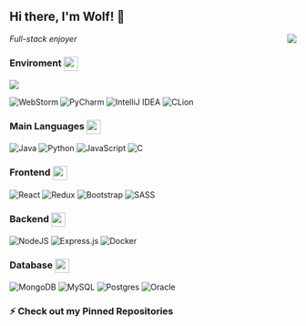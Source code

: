 ## Hi there, I'm Wolf! 👋

<img position="absolute" align="right" src="https://github-readme-stats.vercel.app/api?username=LeventeWolf&show_icons=true&count_private=true&theme=onedark" />

*Full-stack enjoyer* 

<h3> Enviroment <img align='center' display='block' width='25px' src="https://user-images.githubusercontent.com/38537285/154125100-3a95a4bf-db63-448f-a90b-8b6f3d2392e5.png" />
</h3>
  
<img src="https://img.shields.io/badge/Linux%20Mint-87CF3E?style=for-the-badge&logo=Linux%20Mint&logoColor=white">

![WebStorm](https://img.shields.io/badge/WebStorm-000000?style=for-the-badge&logo=WebStorm&logoColor=white)
![PyCharm](https://img.shields.io/badge/PyCharm-000000.svg?&style=for-the-badge&logo=PyCharm&logoColor=white)
![IntelliJ IDEA](https://img.shields.io/badge/IntelliJIDEA-000000.svg?style=for-the-badge&logo=intellij-idea&logoColor=white)
![CLion](https://img.shields.io/badge/CLion-000000?style=for-the-badge&logo=clion&logoColor=white)



<h3>Main Languages <img align='center' width='25px' src="https://user-images.githubusercontent.com/38537285/154124084-14d4e935-083d-4c18-85e5-62f1340c56fa.gif" />
</h3>

<!-- <img position="absolue" align="right" height='350px' src="https://user-images.githubusercontent.com/38537285/154122540-21964481-fcd0-470b-aa22-40baf5ea331d.gif" /> -->

![Java](https://img.shields.io/badge/java-%23ED8B00.svg?style=for-the-badge&logo=java&logoColor=white)
![Python](https://img.shields.io/badge/python-3670A0?style=for-the-badge&logo=python&logoColor=ffdd54)
![JavaScript](https://img.shields.io/badge/javascript-%23323330.svg?style=for-the-badge&logo=javascript&logoColor=%23F7DF1E)
![C](https://img.shields.io/badge/c-%2300599C.svg?style=for-the-badge&logo=c&logoColor=white)

<div align="left">
  <h3>Frontend   <img align='center' width='25px' src="https://user-images.githubusercontent.com/38537285/154123308-74a1b320-4f44-4b28-a49c-a0b496cd2f9f.gif" />
</h3>

  ![React](https://img.shields.io/badge/react-%2320232a.svg?style=for-the-badge&logo=react&logoColor=%2361DAFB)
  ![Redux](https://img.shields.io/badge/redux-%23593d88.svg?style=for-the-badge&logo=redux&logoColor=white)
  ![Bootstrap](https://img.shields.io/badge/bootstrap-%23563D7C.svg?style=for-the-badge&logo=bootstrap&logoColor=white)
  ![SASS](https://img.shields.io/badge/SASS-hotpink.svg?style=for-the-badge&logo=SASS&logoColor=white)

</div>


<div align="left">
   <h3>Backend   <img align='center' width='25px' src="https://user-images.githubusercontent.com/38537285/154124398-c7f70c29-ae23-4212-a76e-e0783c2ba0dc.gif" />
  </h3>

  ![NodeJS](https://img.shields.io/badge/node.js-6DA55F?style=for-the-badge&logo=node.js&logoColor=white)
  ![Express.js](https://img.shields.io/badge/express.js-%23404d59.svg?style=for-the-badge&logo=express&logoColor=%2361DAFB)
  ![Docker](https://img.shields.io/badge/docker-%230db7ed.svg?style=for-the-badge&logo=docker&logoColor=white)
</div>

<div align="left"> 
   <h3>Database <img align='center' width='25px' src="https://user-images.githubusercontent.com/38537285/154124567-0d27fcd2-9088-4435-8a91-226cc39b8b79.gif" />
  </h3>


  ![MongoDB](https://img.shields.io/badge/MongoDB-%234ea94b.svg?style=for-the-badge&logo=mongodb&logoColor=white)
  ![MySQL](https://img.shields.io/badge/mysql-%2300f.svg?style=for-the-badge&logo=mysql&logoColor=white)
  ![Postgres](https://img.shields.io/badge/postgres-%23316192.svg?style=for-the-badge&logo=postgresql&logoColor=white)
  ![Oracle](https://img.shields.io/badge/Oracle-F80000?style=for-the-badge&logo=oracle&logoColor=white)
  
 </div>
 
 

### ⚡ Check out my Pinned Repositories

